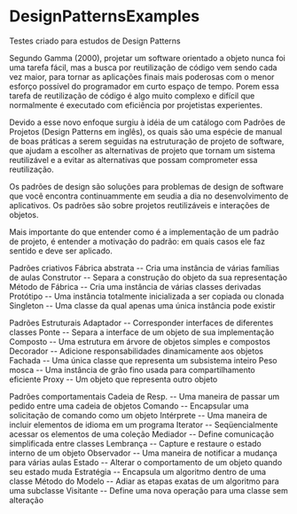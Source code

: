 # DesignPatternsExamples
Testes criado para estudos de Design Patterns

    
 Segundo Gamma (2000), projetar um software orientado a objeto nunca foi uma tarefa fácil, mas a busca por reutilização de código vem sendo cada vez maior, para tornar as aplicações finais mais poderosas com o menor esforço possível do programador em curto espaço de tempo. Porem essa tarefa de reutilização de código é algo muito complexo e difícil que normalmente é executado com eficiência por projetistas experientes.  

  Devido a esse novo enfoque surgiu à idéia de um catálogo com Padrões de Projetos (Design Patterns em inglês), os quais são uma espécie de manual de boas práticas a serem seguidas na estruturação de projeto de software, que ajudam a escolher as alternativas de projeto que tornam um sistema reutilizável e a evitar as alternativas que possam comprometer essa reutilização. 

  Os padrões de design são soluções para problemas de design de software que você encontra continuammente em seudia a dia no desenvolvimento de aplicativos. Os padrões são sobre projetos reutilizáveis ​​e interações de objetos.

  Mais importante do que entender como é a implementação de um padrão de projeto, é entender a motivação do padrão: em quais casos ele faz sentido e deve ser aplicado. 


Padrões criativos
  Fábrica abstrata -- Cria uma instância de várias famílias de aulas
  Construtor -- Separa a construção do objeto da sua representação
  Método de Fábrica -- Cria uma instância de várias classes derivadas
  Protótipo --	Uma instância totalmente inicializada a ser copiada ou clonada
  Singleton --	Uma classe da qual apenas uma única instância pode existir

Padrões Estruturais
  Adaptador --	Corresponder interfaces de diferentes classes
  Ponte --	Separa a interface de um objeto de sua implementação
  Composto --	Uma estrutura em árvore de objetos simples e compostos
  Decorador --	Adicione responsabilidades dinamicamente aos objetos
  Fachada -- Uma única classe que representa um subsistema inteiro
  Peso mosca --	Uma instância de grão fino usada para compartilhamento eficiente
  Proxy --	Um objeto que representa outro objeto

Padrões comportamentais
  Cadeia de Resp. -- Uma maneira de passar um pedido entre uma cadeia de objetos
  Comando -- Encapsular uma solicitação de comando como um objeto
  Intérprete -- Uma maneira de incluir elementos de idioma em um programa
  Iterator -- Seqüencialmente acessar os elementos de uma coleção
  Mediador -- Define comunicação simplificada entre classes
  Lembrança --	Capture e restaure o estado interno de um objeto
  Observador --	Uma maneira de notificar a mudança para várias aulas
  Estado --	Alterar o comportamento de um objeto quando seu estado muda
  Estratégia --	Encapsula um algoritmo dentro de uma classe
  Método do Modelo --	Adiar as etapas exatas de um algoritmo para uma subclasse
  Visitante --	Define uma nova operação para uma classe sem alteração
